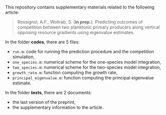 This repository contains supplementary materials related to the following article:

> Rossignol, A.F., Wollrab, S. (**in prep.**). Predicting outcomes of competition between two planktonic primary producers along vertical opposing resource gradients using eigenvalue estimates.

In the folder **codes**, there are 5 files:

* `run.m`: code for running the prediction procedure and the competition simulation,
* `one_species.m`: numerical scheme for the one-species model integration,
* `two_species.m`: numerical scheme for the two-species model integration,
* `growth_rate.m`: function computing the growth rate,
* `principal_eigenvalue.m`: function computing the principal eigenvalue estimate.

In the folder **texts**, there are 2 documents:

* the last version of the preprint,
* the supplementary information to the article.
